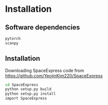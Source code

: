 # Installation

## Software dependencies

```sh
pytorch
scanpy
```

## Installation

Downloading SpaceExpress code from https://github.com/YeojinKim220/SpaceExpress

```sh
cd SpaceExpress
python setup.py build
python setup.py install
import SpaceExpress
```
